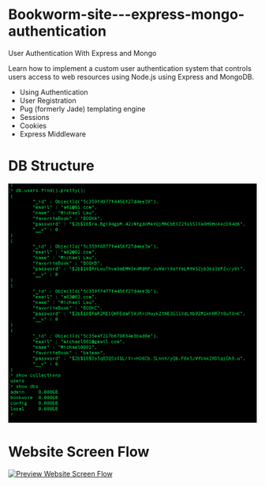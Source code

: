 # Bookworm-site---express-mongo-authentication
User Authentication With Express and Mongo






Learn how to implement a custom user authentication system that controls users access to web resources using Node.js using Express and MongoDB. 
- Using Authentication
- User Registration
- Pug (formerly Jade) templating engine
- Sessions
- Cookies
- Express Middleware





# DB Structure
<img src="https://raw.githubusercontent.com/nullmicgo/Bookworm-site---express-mongo-authentication/master/db_preview.png" data-canonical-src="https://raw.githubusercontent.com/nullmicgo/Bookworm-site---express-mongo-authentication/master/db_preview.png"  />

# Website Screen Flow
[![Preview Website Screen Flow](https://img.youtube.com/vi/l3CXveCMBb0/0.jpg)](https://www.youtube.com/watch?v=l3CXveCMBb0)

